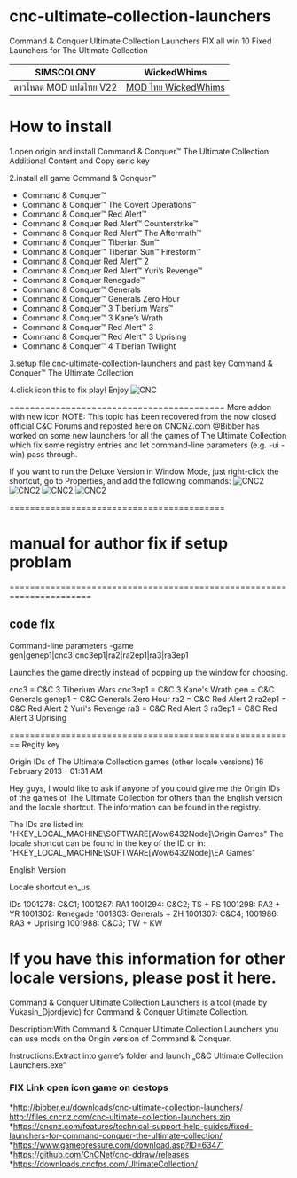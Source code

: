 # cnc-ultimate-collection-launchers
Command &amp; Conquer Ultimate Collection Launchers FIX all win 10 
Fixed Launchers for The Ultimate Collection


| SIMSCOLONY| WickedWhims |
| ------------- | ------------- |
| ดาวโหลด MOD แปลไทย V22 | [MOD ไทย WickedWhims](h) |


# How to install 

1.open origin and install Command & Conquer™ The Ultimate Collection Additional Content and Copy seric key

2.install all game Command & Conquer™
* Command & Conquer™
* Command & Conquer™ The Covert Operations™
* Command & Conquer™ Red Alert™
* Command & Conquer Red Alert™ Counterstrike™
* Command & Conquer Red Alert™ The Aftermath™
* Command & Conquer™ Tiberian Sun™
* Command & Conquer™ Tiberian Sun™ Firestorm™
* Command & Conquer Red Alert™ 2
* Command & Conquer Red Alert™ Yuri’s Revenge™
* Command & Conquer Renegade™
* Command & Conquer™ Generals
* Command & Conquer™ Generals Zero Hour
* Command & Conquer™ 3 Tiberium Wars™
* Command & Conquer™ 3 Kane’s Wrath
* Command & Conquer™ Red Alert™ 3
* Command & Conquer™ Red Alert™ 3 Uprising
* Command & Conquer™ 4 Tiberian Twilight

3.setup file cnc-ultimate-collection-launchers and past key Command & Conquer™ The Ultimate Collection

4.click icon this to fix play! Enjoy
![CNC](https://i.imgur.com/FUmNnXw.png)

==========================================
More addon with new icon 
NOTE: This topic has been recovered from the now closed official C&C Forums and reposted here on CNCNZ.com
@Bibber has worked on some new launchers for all the games of The Ultimate Collection which fix some registry entries and let command-line parameters (e.g. -ui -win) pass through.

If you want to run the Deluxe Version in Window Mode, just right-click the shortcut, go to Properties, and add the following commands:
![CNC2](https://i.imgur.com/OZQAnjT.jpg)
![CNC2](https://i.imgur.com/vRlY9Am.png)
![CNC2](https://i.imgur.com/JhAhaCw.png)
![CNC2](https://i.imgur.com/PCdvfe8.png)

==========================================

# manual for author fix if setup problam
======================================================================
## code fix
Command-line parameters
-game gen|genep1|cnc3|cnc3ep1|ra2|ra2ep1|ra3|ra3ep1

Launches the game directly instead of popping up the window for choosing.

cnc3 = C&C 3 Tiberium Wars
cnc3ep1 = C&C 3 Kane's Wrath
gen = C&C Generals
genep1 = C&C Generals Zero Hour
ra2 = C&C Red Alert 2
ra2ep1 = C&C Red Alert 2 Yuri's Revenge
ra3 = C&C Red Alert 3
ra3ep1 = C&C Red Alert 3 Uprising

========================================================
Regity key

Origin IDs of The Ultimate Collection games (other locale versions)
16 February 2013 - 01:31 AM

Hey guys,
I would like to ask if anyone of you could give me the Origin IDs of the games of The Ultimate Collection for others than the English version and the locale shortcut. The information can be found in the registry.

The IDs are listed in: "HKEY_LOCAL_MACHINE\SOFTWARE\[Wow6432Node]\Origin Games"
The locale shortcut can be found in the key of the ID or in: "HKEY_LOCAL_MACHINE\SOFTWARE\[Wow6432Node]\EA Games\"


English Version

Locale shortcut
en_us

IDs
1001278: C&C1;
1001287: RA1
1001294: C&C2; TS + FS
1001298: RA2 + YR
1001302: Renegade
1001303: Generals + ZH
1001307: C&C4;
1001986: RA3 + Uprising
1001988: C&C3; TW + KW


If you have this information for other locale versions, please post it here.
========================================================
Command & Conquer Ultimate Collection Launchers is a tool (made by Vukasin_Djordjevic) for Command & Conquer Ultimate Collection.

Description:With Command & Conquer Ultimate Collection Launchers you can use mods on the Origin version of Command & Conquer.

Instructions:Extract into game’s folder and launch „C&C Ultimate Collection Launchers.exe”

### FIX Link open icon game on destops
*http://bibber.eu/downloads/cnc-ultimate-collection-launchers/ http://files.cncnz.com/cnc-ultimate-collection-launchers.zip
*https://cncnz.com/features/technical-support-help-guides/fixed-launchers-for-command-conquer-the-ultimate-collection/
*https://www.gamepressure.com/download.asp?ID=63471
*https://github.com/CnCNet/cnc-ddraw/releases
*https://downloads.cncfps.com/UltimateCollection/
